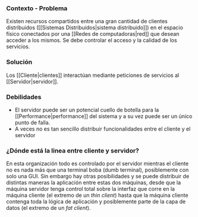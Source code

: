### Contexto - Problema
Existen recursos compartidos entre una gran cantidad de clientes distribuidos ([[Sistemas Distribuidos|sistema distribuido]]) en el espacio físico conectados por una [[Redes de computadoras|red]] que desean acceder a los mismos. Se debe controlar el acceso y la calidad de los servicios.

### Solución
Los [[Cliente|clientes]] interactúan mediante peticiones de servicios al [[Servidor|servidor]].

### Debilidades
- El servidor puede ser un potencial cuello de botella para la [[Performance|performance]] del sistema y a su vez puede ser un único punto de falla.
- A veces no es tan sencillo distribuir funcionalidades entre el cliente y el servidor


### ¿Dónde está la linea entre cliente y servidor?
En esta organización todo es controlado por el servidor mientras el cliente no es nada más que una terminal boba (dumb terminal), posiblemente con solo una GUI. Sin embargo hay otras posibilidades y se puede distribuir de distintas maneras la aplicación entre estas dos máquinas, desde que la máquina servidor tenga control total sobre la interfaz que corre en la máquina cliente (el extremo de un *thin client*) hasta que la máquina cliente contenga toda la lógica de aplicación y posiblemente parte de la capa de datos (el extremo de un *fat client*).